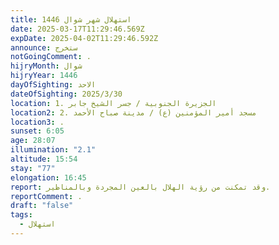 ```yaml
---
title: استهلال شهر شوال 1446
date: 2025-03-17T11:29:46.569Z
expDate: 2025-04-02T11:29:46.592Z
announce: ستخرج
notGoingComment: .
hijryMonth: شوال
hijryYear: 1446
dayOfSighting: الاحد
dateOfSighting: 2025/3/30
location: 1. الجزيرة الجنوبية / جسر الشيخ جابر
location2: 2. مسجد أمير المؤمنين (ع) / مدينة صباح الأحمد
location3: .
sunset: 6:05
age: 28:07
illumination: "2.1"
altitude: 15:54
stay: "77"
elongation: 16:45
report: وقد تمكنت من رؤية الهلال بالعين المجردة وبالمناظير.
reportComment: .
draft: "false"
tags:
  - استهلال
---
```

